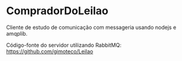 # CompradorDoLeilao
Cliente de estudo de comunicação com messageria usando nodejs e amqplib.

Código-fonte do servidor utilizando RabbitMQ: https://github.com/gimoteco/Leilao